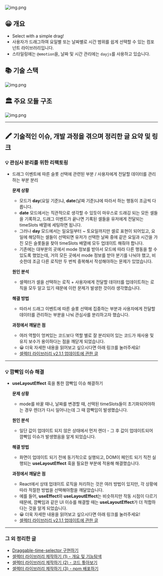 ![img.png](https://user-images.githubusercontent.com/71599639/264277334-19e840d1-29be-491e-9fe6-771bd42d5ea4.png)

## 😀 개요
* Select with a simple drag!
* 사용자가 드래그하여 요일별 또는 날짜별로 시간 범위를 쉽게 선택할 수 있는 컴포넌트 라이브러리입니다.
* 스타일링에는 `@emotion`을, 날짜 및 시간 관리에는 `dayjs`를 사용하고 있습니다.

## 📚 기술 스택
![img.png](https://user-images.githubusercontent.com/71599639/264601790-04f6f202-e705-4ff7-aa40-1bf1500bfb5d.png)

## 🏛️ 주요 모듈 구조
![img.png](https://user-images.githubusercontent.com/71599639/264607308-cb271bf9-bb80-4d4a-8f42-c7c00165fe6f.png)

---

## 🖍 기술적인 이슈, 개발 과정을 겪으며 정리한 글 요약 및 링크

### 💡 관심사 분리를 위한 리팩토링
* 드래그 이벤트에 따른 슬롯 선택에 관련된 부분 / 사용자에게 전달할 데이터를 관리하는 부분 분리

  **문제 상황**
  * 모드가 **day**(요일 기준)냐, **date**(날짜 기준)냐에 따라서 하는 행동이 조금씩 다릅니다.
  * **date** 모드에서는 직관적으로 생각할 수 있듯이 마우스로 드래깅 되는 모든 셀들을 기록하고, 드래그 이벤트가 끝나면 기록된 셀들을 유저에게 전달되는 timeSlots 배열에 세팅하면 됩니다. 
  * 그러나 **day** 모드에서는 일요일부터 ~ 토요일까지만 셀로 표현이 되어있고, 요일에 해당하는 셀들이 선택되면 유저가 선택한 날짜 중에 같은 요일과 시간을 가진 모든 슬롯들을 찾아 timeSlots 배열에 모두 업데이트 해줘야 합니다. 
  * 기존에는 대부분의 곳에서 mode 정보를 받아서 모드에 따라 다른 행동을 할 수 있도록 했었는데, 거의 모든 곳에서 mode 정보를 받아 분기를 나눠야 했고, 비슷한데 조금 다른 로직만 두 번씩 중복해서 작성해야하는 문제가 있었습니다.

  **원인 분석**
  * 셀렉터가 셀을 선택하는 로직 + 사용자에게 전달할 데이터를 업데이트하는 로직을 모두 알고 있기 때문에 이런 문제가 발생한 것이라 생각했습니다.

  **해결 방법**
  * 따라서 드래그 이벤트에 따른 슬롯 선택에 집중하는 부분과 사용자에게 전달할 데이터를 관리하는 부분을 나눠 관심사를 분리하고자 했습니다.

  **과정에서 깨달은 점**
  * 여러 역할이 엉켜있는 코드보다 역할 별로 잘 분리되어 있는 코드가 재사용 및 유지 보수가 용이하다는 점을 깨닫게 되었습니다. 
  * 😀 더욱 자세한 내용을 읽어보고 싶으시다면 아래 링크를 눌러주세요!
  * [셀렉터 라이브러리 v2.1.1 업데이트에 관한 글](https://lerryroad.tistory.com/136)

---

### 💡 깜빡임 이슈 해결
* **useLayoutEffect** 훅을 통한 깜빡임 이슈 해결하기

  **문제 상황**
  * mode를 바꿀 때나, 날짜를 변경할 때, 선택된 timeSlots들이 초기화되어야하는 경우 렌더가 다시 일어나는데 그 때 깜빡임이 발생했습니다.

  **원인 분석**
  * 일단 값이 업데이트 되지 않은 상태에서 먼저 렌더 - 그 후 값이 업데이트되어 깜빡임 이슈가 발생했음을 알게 되었습니다.

  **해결 방법**
  * 화면이 업데이트 되기 전에 동기적으로 실행되고, DOM이 페인트 되기 직전 실행되는 **useLayoutEffect** 훅을 필요한 부분에 적용해 해결했습니다.

  **과정에서 깨달은 점**
  * React에서 상태 업데이트 로직을 처리하는 것은 여러 방법이 있지만, 각 상황에 따라 적절한 방법을 선택해야함을 깨달았습니다. 
  * 예를 들어, **useEffect**와 **useLayoutEffect**는 비슷하지만 작동 시점이 다르기 때문에, 깜빡임과 같은 UI 이슈를 해결할 때는 **useLayoutEffect**가 더 적합하다는 것을 알게 되었습니다.
  * 😀 더욱 자세한 내용을 읽어보고 싶으시다면 아래 링크를 눌러주세요!
  * [셀렉터 라이브러리 v2.1.1 업데이트에 관한 글](https://lerryroad.tistory.com/136)

---

### 그 외 정리한 글
* [Draggable-time-selector 구현하기](https://lerryroad.tistory.com/128)
* [셀렉터 라이브러리 제작하기 (1) - 개요 및 기능탐색](https://lerryroad.tistory.com/130)
* [셀렉터 라이브러리 제작하기 (2) - 코드 톺아보기](https://lerryroad.tistory.com/132)
* [셀렉터 라이브러리 제작하기 (3) - npm 배포하기](https://lerryroad.tistory.com/133)
